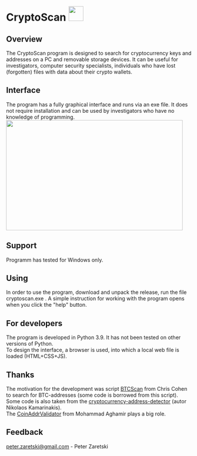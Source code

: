 # CryptoScan  <img src="https://user-images.githubusercontent.com/101092112/162493849-b7c77d0d-7019-45a9-a91f-cd3c7735eb6d.png" width=40px height=40px><br> 

## Overview
The CryptoScan program is designed to search for cryptocurrency keys and addresses on a PC and removable storage devices. 
It can be useful for investigators, computer security specialists, individuals who have lost (forgotten) files with data about their crypto wallets.

## Interface
The program has a fully graphical interface and runs via an exe file. It does not require installation and can be used by investigators who have no knowledge of programming.
<br><img src="https://user-images.githubusercontent.com/101092112/162491645-b347167b-4dc6-49b0-897a-ee57c1d6201e.png" width=480px height=300px>

## Support
Programm has tested for Windows only.

## Using
In order to use the program, download and unpack the release, run the file cryptoscan.exe . A simple instruction for working with the program opens when you click the "help" button.

## For developers
The program is developed in Python 3.9. It has not been tested on other versions of Python.<br>
To design the interface, a browser is used, into which a local web file is loaded (HTML+CSS+JS).

## Thanks
The motivation for the development was script [BTCScan](https://gist.github.com/chriswcohen/7e28c95ba7354a986c34) from Chris Cohen to search for BTC-addresses (some code is borrowed from this script).<br>
Some code is also taken from the [cryptocurrency-address-detector](https://gist.github.com/chriswcohen/7e28c95ba7354a986c34) (autor Nikolaos Kamarinakis).<br>
The [CoinAddrValidator](https://pypi.org/project/coinaddrvalidator/) from Mohammad Aghamir plays a big role.

## Feedback
peter.zaretski@gmail.com - Peter Zaretski
